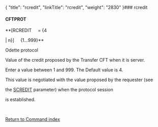 {
    "title": "rcredit",
    "linkTitle": "rcredit",
    "weight": "2830"
}### <span id="rcredit"></span>rcredit

#### CFTPROT

**\[RCREDIT     = {4
| n}\]     {1...999}**

Odette protocol

Value of the credit proposed by the Transfer CFT when it is server.
Enter a value between 1 and 999. The Default value is 4.

This value is negotiated with the value proposed by the requester (see
the [SCREDIT](scredit) parameter) when the protocol session
is established.

 

[Return to Command index](../)
